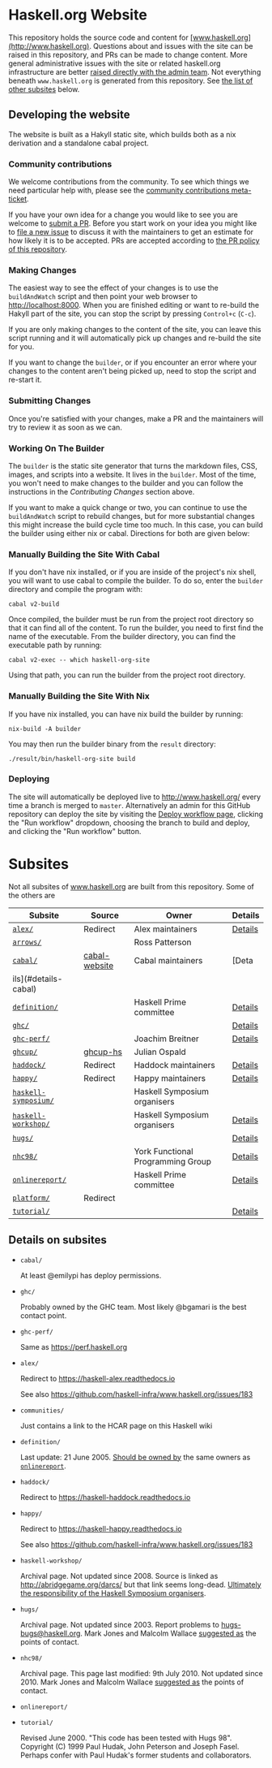 # Haskell.org Website

This repository holds the source code and content for
[www.haskell.org](http://www.haskell.org).  Questions about and issues with the site can
be raised in this repository, and PRs can be made to change
content. More general administrative issues with the site or related
haskell.org infrastructure are better [raised directly with the admin
team](https://github.com/haskell-infra/haskell-admins#the-team-and-how-to-contact-them).
Not everything beneath `www.haskell.org` is generated from this
repository.  See [the list of other subsites](#subsites) below.

## Developing the website

The website is built as a Hakyll static site, which builds both as a
nix derivation and a standalone cabal project.

### Community contributions

We welcome contributions from the community.  To see which things we
need particular help with, please see the [community contributions
meta-ticket](https://github.com/haskell-infra/www.haskell.org/issues/177).

If you have your own idea for a change you would like to see you are
welcome to [submit a
PR](https://github.com/haskell-infra/www.haskell.org/pulls). Before
you start work on your idea you might like to [file a new
issue](https://github.com/haskell-infra/www.haskell.org/issues/new) to
discuss it with the maintainers to get an estimate for how likely it
is to be accepted.  PRs are accepted according to [the PR policy of
this
repository](https://github.com/haskell-org/committee/blob/main/proposals/0003-pr-process.md).

### Making Changes

The easiest way to see the effect of your changes is to use the `buildAndWatch` script and then
point your web browser to [http://localhost:8000](http://localhost:8000). When
you are finished editing or want to re-build the Hakyll part of the site, you
can stop the script by pressing `Control+c` (`C-c`).

If you are only making changes to the content of the site, you can leave this
script running and it will automatically pick up changes and re-build the site
for you.

If you want to change the `builder`, or if you encounter an error where your
changes to the content aren't being picked up, need to stop the script and
re-start it.

### Submitting Changes

Once you're satisfied with your changes, make a PR and the maintainers will try
to review it as soon as we can.

### Working On The Builder

The `builder` is the static site generator that turns the markdown files, CSS,
images, and scripts into a website. It lives in the `builder`. Most of the time,
you won't need to make changes to the builder and you can follow the
instructions in the _Contributing Changes_ section above.

If you want to make a quick change or two, you can continue to use the
`buildAndWatch` script to rebuild changes, but for more substantial changes this
might increase the build cycle time too much. In this case, you can build the
builder using either nix or cabal. Directions for both are given below:

<a id="buildingWithoutNix"></a>
### Manually Building the Site With Cabal

If you don't have nix installed, or if you are inside of the project's nix
shell, you will want to use cabal to compile the builder. To do so, enter the
`builder` directory and compile the program with:

```shell
cabal v2-build
```

Once compiled, the builder must be run from the project root directory so that
it can find all of the content. To run the builder, you need to first find the
name of the executable. From the builder directory, you can find the executable
path by running:

```
cabal v2-exec -- which haskell-org-site
```

Using that path, you can run the builder from the project root directory.

### Manually Building the Site With Nix

If you have nix installed, you can have nix build the builder by running:

```
nix-build -A builder
```

You may then run the builder binary from the `result` directory:

```
./result/bin/haskell-org-site build
```

### Deploying

The site will automatically be deployed live to <http://www.haskell.org/> every time a branch is merged to `master`. Alternatively an admin for this GitHub repository can deploy the site by visiting the [Deploy workflow page](https://github.com/haskell-infra/www.haskell.org/actions/workflows/deploy.yml), clicking the "Run workflow" dropdown, choosing the branch to build and deploy, and clicking the "Run workflow" button.

<a id="subsites"></a>
# Subsites

Not all subsites of www.haskell.org are built from this repository.
Some of the others are

| Subsite | Source | Owner | Details |
| --------------- | --------------- | --------------- | --------------- |
| [`alex/`](https://www.haskell.org/alex/) | Redirect | Alex maintainers | [Details](#details-alex) |
| [`arrows/`](https://www.haskell.org/arrows/) | | Ross Patterson | |
| [`cabal/`](https://www.haskell.org/cabal/) | [cabal-website](https://github.com/haskell/cabal-website) | Cabal maintainers | [Deta| [`communities/`](https://www.haskell.org/communities/) | | | [Details](#details-communities) |
ils](#details-cabal) |
| [`definition/`](https://www.haskell.org/definition/) | | Haskell Prime committee | [Details](#details-definition) |
| [`ghc/`](https://www.haskell.org/ghc/) | |  | [Details](#details-ghc) |
| [`ghc-perf/`](https://www.haskell.org/ghc-perf/) | | Joachim Breitner | [Details](#details-ghc-perf) |
| [`ghcup/`](https://www.haskell.org/ghcup/) | [ghcup-hs](https://gitlab.haskell.org/haskell/ghcup-hs/-/tree/master/www) | Julian Ospald | |
| [`haddock/`](https://www.haskell.org/haddock/) | Redirect | Haddock maintainers | [Details](#details-haddock) |
| [`happy/`](https://www.haskell.org/happy/) | Redirect | Happy maintainers | [Details](#details-happy) |
| [`haskell-symposium/`](https://www.haskell.org/haskell-symposium/) | | Haskell Symposium organisers | |
| [`haskell-workshop/`](https://www.haskell.org/haskell-workshop/) | | Haskell Symposium organisers | [Details](#details-haskell-workshop) |
| [`hugs/`](https://www.haskell.org/hugs/) | | | [Details](#details-hugs) |
| [`nhc98/`](https://www.haskell.org/nhc98/) | | York Functional Programming Group | [Details](#details-nhc98) |
| [`onlinereport/`](https://www.haskell.org/onlinereport/) | | Haskell Prime committee | [Details](#details-onlinereport) |
| [`platform/`](https://www.haskell.org/platform/) | Redirect | | |
| [`tutorial/`](https://www.haskell.org/tutorial/) | | | [Details](#details-tutorial) |

## Details on subsites

* <a name="details-cabal"></a>
  `cabal/`

  At least @emilypi has deploy permissions.

* <a name="details-ghc"></a>
  `ghc/`

  Probably owned by the GHC team.  Most likely @bgamari is the best
  contact point.

* <a name="details-ghc-perf"></a>
  `ghc-perf/`

  Same as https://perf.haskell.org

* <a name="details-alex"></a>
  `alex/`

  Redirect to https://haskell-alex.readthedocs.io

  See also <https://github.com/haskell-infra/www.haskell.org/issues/183>

* <a name="details-communities"></a>
  `communities/`

  Just contains a link to the HCAR page on this Haskell wiki

* <a name="details-definition"></a>
  `definition/`

  Last update: 21 June 2005.  [Should be owned
  by](https://github.com/haskell-infra/www.haskell.org/pull/103#issuecomment-877643716)
  the same owners as [`onlinereport`](#details-onlinereport).

* <a name="details-haddock"></a>
  `haddock/`

  Redirect to https://haskell-haddock.readthedocs.io

* <a name="details-happy"></a>
  `happy/`

  Redirect to https://haskell-happy.readthedocs.io

  See also <https://github.com/haskell-infra/www.haskell.org/issues/183>

* <a name="details-haskell-workshop"></a>
  `haskell-workshop/`

  Archival page.  Not updated since 2008.  Source is linked as
  http://abridgegame.org/darcs/ but that link seems long-dead.
  [Ultimately the responsibility of the Haskell Symposium
  organisers](https://github.com/haskell-infra/www.haskell.org/pull/103#issuecomment-877643716).

* <a name="details-hugs"></a>
  `hugs/`

  Archival page.  Not updated since 2003. Report problems to
  <hugs-bugs@haskell.org>.  Mark Jones and Malcolm Wallace [suggested
  as](https://github.com/haskell-infra/www.haskell.org/pull/103#issuecomment-877643716)
  the points of contact.

* <a name="details-nhc98"></a>
  `nhc98/`

  Archival page.  This page last modified: 9th July 2010.  Not updated
  since 2010.  Mark Jones and Malcolm Wallace [suggested
  as](https://github.com/haskell-infra/www.haskell.org/pull/103#issuecomment-877643716)
  the points of contact.

* <a name="details-onlinereport"></a>
  `onlinereport/`

* <a name="details-tutorial"></a>
  `tutorial/`

  Revised June 2000. "This code has been tested with Hugs
  98". Copyright (C) 1999 Paul Hudak, John Peterson and Joseph Fasel.
  Perhaps confer with Paul Hudak's former students and collaborators.
